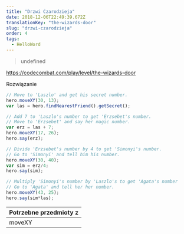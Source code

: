 ```yaml
---
title: "Drzwi Czarodzieja"
date: 2018-12-06T22:49:39.672Z
translationKey: "the-wizards-door"
slug: "drzwi-czarodzieja"
order: 4
tags:
  - HelloWord
---
```


> undefined

https://codecombat.com/play/level/the-wizards-door

Rozwiązanie

```javascript
// Move to 'Laszlo' and get his secret number.
hero.moveXY(30, 13);
var las = hero.findNearestFriend().getSecret();

// Add 7 to 'Laszlo's number to get 'Erzsebet's number.
// Move to 'Erzsebet' and say her magic number.
var erz = las + 7;
hero.moveXY(17, 26);
hero.say(erz);

// Divide 'Erzsebet's number by 4 to get 'Simonyi's number.
// Go to 'Simonyi' and tell him his number.
hero.moveXY(30, 40);
var sim = erz/4;
hero.say(sim);

// Multiply 'Simonyi's number by 'Laszlo's to get 'Agata's number
// Go to 'Agata' and tell her her number.
hero.moveXY(43, 25);
hero.say(sim*las);

```

Potrzebne przedmioty z |
--- |
moveXY |


